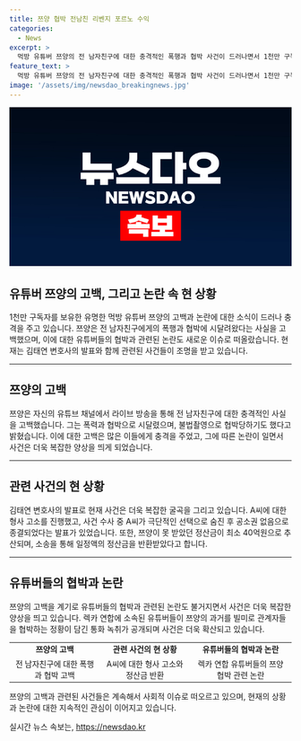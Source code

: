 ```yaml
---
title: 쯔양 협박 전남친 리벤지 포르노 수익
categories:
  - News
excerpt: >
  먹방 유튜버 쯔양의 전 남자친구에 대한 충격적인 폭행과 협박 사건이 드러나면서 1천만 구독자를 보유한 그의 이야기가 큰 관심을 받고 있다. A씨의 불법촬영과 협박으로 인한 고통, 잘못된 계약에 대한 폭로 등이 논란이 되고 있는 가운데, 쯔양은 위기를 이겨내며 유튜브 활동을 유지하고자 하는 강한 의지를 피력하고 있다. 이에 대한 주변의 지지와 변호사를 통한 형사 고소 등의 과정도 이어지고 있으며, 논란의 심화를 우려하는 목소리도 나오고 있다.
feature_text: >
  먹방 유튜버 쯔양의 전 남자친구에 대한 충격적인 폭행과 협박 사건이 드러나면서 1천만 구독자를 보유한 그의 이야기가 큰 관심을 받고 있다. A씨의 불법촬영과 협박으로 인한 고통, 잘못된 계약에 대한 폭로 등이 논란이 되고 있는 가운데, 쯔양은 위기를 이겨내며 유튜브 활동을 유지하고자 하는 강한 의지를 피력하고 있다. 이에 대한 주변의 지지와 변호사를 통한 형사 고소 등의 과정도 이어지고 있으며, 논란의 심화를 우려하는 목소리도 나오고 있다.
image: '/assets/img/newsdao_breakingnews.jpg'
---
```


<p><img src="/assets/img/newsdao_breakingnews.jpg" alt="ontimetimes 속보" /></p>

<h2 data-ke-size="size26">유튜버 쯔양의 고백, 그리고 논란 속 현 상황</h2>

<p data-ke-size="size16">1천만 구독자를 보유한 유명한 먹방 유튜버 쯔양의 고백과 논란에 대한 소식이 드러나 충격을 주고 있습니다. 쯔양은 전 남자친구에게의 폭행과 협박에 시달려왔다는 사실을 고백했으며, 이에 대한 유튜버들의 협박과 관련된 논란도 새로운 이슈로 떠올랐습니다. 현재는 김태연 변호사의 발표와 함께 관련된 사건들이 조명을 받고 있습니다.</p>

<hr>

<h2 data-ke-size="size26">쯔양의 고백</h2>

<p data-ke-size="size16">쯔양은 자신의 유튜브 채널에서 라이브 방송을 통해 전 남자친구에 대한 충격적인 사실을 고백했습니다. 그는 폭력과 협박으로 시달렸으며, 불법촬영으로 협박당하기도 했다고 밝혔습니다. 이에 대한 고백은 많은 이들에게 충격을 주었고, 그에 따른 논란이 일면서 사건은 더욱 복잡한 양상을 띄게 되었습니다.</p>

<hr>

<h2 data-ke-size="size26">관련 사건의 현 상황</h2>

<p data-ke-size="size16">김태연 변호사의 발표로 현재 사건은 더욱 복잡한 굴곡을 그리고 있습니다. A씨에 대한 형사 고소를 진행했고, 사건 수사 중 A씨가 극단적인 선택으로 숨진 후 공소권 없음으로 종결되었다는 발표가 있었습니다. 또한, 쯔양이 못 받았던 정산금이 최소 40억원으로 추산되며, 소송을 통해 일정액의 정산금을 반환받았다고 합니다.</p>

<hr>

<h2 data-ke-size="size26">유튜버들의 협박과 논란</h2>

<p data-ke-size="size16">쯔양의 고백을 계기로 유튜버들의 협박과 관련된 논란도 불거지면서 사건은 더욱 복잡한 양상을 띄고 있습니다. 렉카 연합에 소속된 유튜버들이 쯔양의 과거를 빌미로 관계자들을 협박하는 정황이 담긴 통화 녹취가 공개되며 사건은 더욱 확산되고 있습니다.</p>

<table>
    <tr>
        <td style="text-align: center; height: 17px;"><b>쯔양의 고백</b></td>
        <td style="text-align: center; height: 17px;"><b>관련 사건의 현 상황</b></td>
        <td style="text-align: center; height: 17px;"><b>유튜버들의 협박과 논란</b></td>
    </tr>
    <tr>
        <td style="text-align: center;">전 남자친구에 대한 폭행과 협박 고백</td>
        <td style="text-align: center;">A씨에 대한 형사 고소와 정산금 반환</td>
        <td style="text-align: center;">렉카 연합 유튜버들의 쯔양 협박 관련 논란</td>
    </tr>
</table>

<p data-ke-size="size16">쯔양의 고백과 관련된 사건들은 계속해서 사회적 이슈로 떠오르고 있으며, 현재의 상황과 논란에 대한 지속적인 관심이 이어지고 있습니다.</p>
실시간 뉴스 속보는, <a href="https://newsdao.kr" rel="dofollow">https://newsdao.kr</a>



